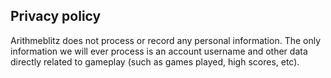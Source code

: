 ## Privacy policy

Arithmeblitz does not process or record any personal information. The only information we will ever process is an account username and other data directly related to gameplay (such as games played, high scores, etc).
